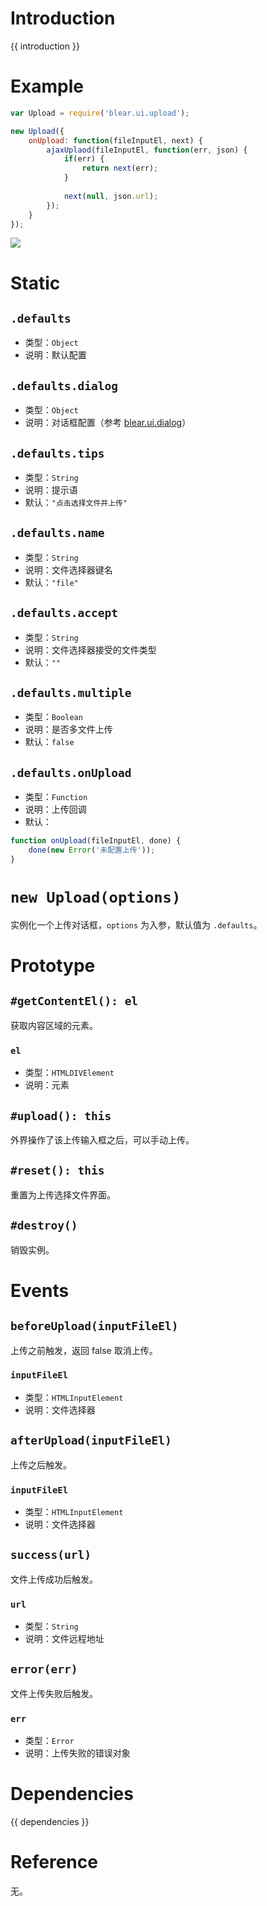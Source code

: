 # Introduction
{{ introduction }}





# Example
```js
var Upload = require('blear.ui.upload');

new Upload({
    onUpload: function(fileInputEl, next) {
        ajaxUplaod(fileInputEl, function(err, json) {
            if(err) {
                return next(err);
            }
            
            next(null, json.url);
        });
    }
});
```

![](http://ww3.sinaimg.cn/large/006tNbRwgy1ff1clpmnd7j319g0qsjsr.jpg)


# Static
## `.defaults`
- 类型：`Object`
- 说明：默认配置

## `.defaults.dialog`
- 类型：`Object`
- 说明：对话框配置（参考 [blear.ui.dialog](/ui/dialog.md)）

## `.defaults.tips`
- 类型：`String`
- 说明：提示语
- 默认：`"点击选择文件并上传"`

## `.defaults.name`
- 类型：`String`
- 说明：文件选择器键名
- 默认：`"file"`

## `.defaults.accept`
- 类型：`String`
- 说明：文件选择器接受的文件类型
- 默认：`""`

## `.defaults.multiple`
- 类型：`Boolean`
- 说明：是否多文件上传
- 默认：`false`

## `.defaults.onUpload`
- 类型：`Function`
- 说明：上传回调
- 默认：
```js
function onUpload(fileInputEl, done) {
    done(new Error('未配置上传'));
}
```



# `new Upload(options)`
实例化一个上传对话框，`options` 为入参，默认值为 `.defaults`。


# Prototype

## `#getContentEl(): el`
获取内容区域的元素。

### `el`
- 类型：`HTMLDIVElement`
- 说明：元素

## `#upload(): this`
外界操作了该上传输入框之后，可以手动上传。

## `#reset(): this`
重置为上传选择文件界面。


## `#destroy()`
销毁实例。


# Events
## `beforeUpload(inputFileEl)`
上传之前触发，返回 false 取消上传。
### `inputFileEl`
- 类型：`HTMLInputElement`
- 说明：文件选择器

## `afterUpload(inputFileEl)`
上传之后触发。
### `inputFileEl`
- 类型：`HTMLInputElement`
- 说明：文件选择器

## `success(url)`
文件上传成功后触发。
### `url`
- 类型：`String`
- 说明：文件远程地址

## `error(err)`
文件上传失败后触发。
### `err`
- 类型：`Error`
- 说明：上传失败的错误对象







# Dependencies
{{ dependencies }}





# Reference
无。

